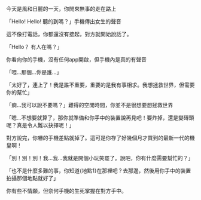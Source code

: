 今天是風和日麗的一天，你閒來無事的走在路上

「Hello! Hello! 聽的到嗎？」手機傳出女生的聲音

這不像打電話，你都還沒有接起，對方就開始說話了。

「Hello？ 有人在嗎？」

你看向你的手機，沒有任何app開啟，但手機內是真的有聲音

「喂…那個…你是誰…」

「太好了，連上了！我是誰不重要，重要的是我有事相求。我想拯救世界，但需要你的幫忙」

「痾…我可以說不要嗎？」難得的空閒時間，你並不是很想要想拯救世界

「嗯…不想要就算了，那你就準備和你手中的裝置說再見吧！要炸掉，還是變磚頭呢？真是令人難以抉擇呢！」

對方說完，你嚇的手機差點就掉了。這可是你存了好幾個月才買到的最新一代的機皇啊！

「別！別！別！我…我…我就是開個小玩笑罷了。說吧，你有什麼需要幫忙的？」

「也不是什麼多難的事，你知道{地點1}在那裡吧？去那邊，然後用你手中的裝置拍攝那個地點就好了」

你有些不情願，但奈何手機的生死掌握在對方手中。